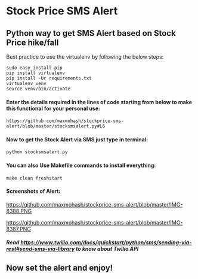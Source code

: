 # Stock Price SMS Alert

## Python way to get SMS Alert based on Stock Price hike/fall

Best practice to use the virtualenv by following the below steps:

```
sudo easy_install pip
pip install virtualenv
pip install -Ur requirements.txt
virtualenv venv
source venv/bin/activate
```
#### Enter the details required in the lines of code starting from below to make this functional for your personal use:

`https://github.com/maxmohash/stockprice-sms-alert/blob/master/stocksmsalert.py#L6`

#### Now to get the Stock Alert via SMS just type in terminal:

`python stocksmsalert.py`

#### You can also Use Makefile commands to install everything:

`make clean freshstart`

#### Screenshots of Alert:

https://github.com/maxmohash/stockprice-sms-alert/blob/master/IMG-8388.PNG

https://github.com/maxmohash/stockprice-sms-alert/blob/master/IMG-8387.PNG

##### Read https://www.twilio.com/docs/quickstart/python/sms/sending-via-rest#send-sms-via-library to know about Twilio API

## Now set the alert and enjoy!